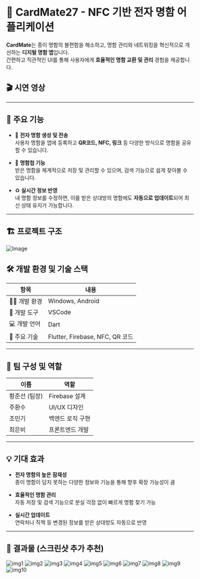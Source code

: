 # 📇 CardMate27 - NFC 기반 전자 명함 어플리케이션

**CardMate**는 종이 명함의 불편함을 해소하고, 명함 관리와 네트워킹을 혁신적으로 개선하는 **디지털 명함 앱**입니다.  
간편하고 직관적인 UI를 통해 사용자에게 **효율적인 명함 교환 및 관리** 경험을 제공합니다.
## 🎬 시연 영상

---

## 🔹 주요 기능

- 📲 **전자 명함 생성 및 전송**  
  사용자 명함을 앱에 등록하고 **QR코드, NFC, 링크** 등 다양한 방식으로 명함을 공유할 수 있습니다.

- 📂 **명함첩 기능**  
  받은 명함을 체계적으로 저장 및 관리할 수 있으며, 검색 기능으로 쉽게 찾아볼 수 있습니다.

- ♻️ **실시간 정보 반영**  
  내 명함 정보를 수정하면, 이를 받은 상대방의 명함에도 **자동으로 업데이트**되어 최신 상태 유지가 가능합니다.

---

## 🏗️ 프로젝트 구조
![Image](https://github.com/user-attachments/assets/67aae6f2-ec15-45c4-80e3-068ccf1c28b6)
## 🛠️ 개발 환경 및 기술 스택

| 항목 | 내용 |
|------|------|
| 👨‍💻 개발 환경 | Windows, Android |
| 🧰 개발 도구 | VSCode |
| 💻 개발 언어 | Dart |
| 🔧 주요 기술 | Flutter, Firebase, NFC, QR 코드 |

---

## 👥 팀 구성 및 역할

| 이름 | 역할 |
|------|------|
| 황준선 (팀장) | Firebase 설계 |
| 주환수 | UI/UX 디자인 |
| 조민기 | 백엔드 로직 구현 |
| 최은비 | 프론트엔드 개발 |

---

## 💡 기대 효과

- **전자 명함의 높은 잠재성**  
  종이 명함이 담지 못하는 다양한 정보와 기능을 통해 향후 확장 가능성이 큼

- **효율적인 명함 관리**  
  자동 저장 및 검색 기능으로 분실 걱정 없이 빠르게 명함 찾기 가능

- **실시간 업데이트**  
  연락처나 직책 등 변경된 정보를 받은 상대방도 자동으로 반영

---

## 📸 결과물 (스크린샷 추가 추천)
<div class="image-grid">
  <img src="https://github.com/user-attachments/assets/655f0a2a-55d9-4299-b65d-20e5881c3ed7" alt="img1">
  <img src="https://github.com/user-attachments/assets/e731bccc-6eaa-4241-b5a3-9264c1b68fec" alt="img2">
  <img src="https://github.com/user-attachments/assets/c1ecfce1-2ff8-4064-b484-e8dbdf772573" alt="img3">
  <img src="https://github.com/user-attachments/assets/06a2d498-8078-43dc-8da2-e8ceabcc9d1d" alt="img4">
  <img src="https://github.com/user-attachments/assets/3cb5e2a2-e8b0-46ca-87ec-f7b033c7b786" alt="img5">
  <img src="https://github.com/user-attachments/assets/5b529b7a-cfc5-4056-813b-1e5cedbfbcd3" alt="img6">
  <img src="https://github.com/user-attachments/assets/6d1e8da1-c6f7-4b78-b844-04b1d1de02b3" alt="img7">
  <img src="https://github.com/user-attachments/assets/7fb1933b-3d59-4ee7-89d4-f5bcc65e5f71" alt="img8">
  <img src="https://github.com/user-attachments/assets/4c776acf-a81f-4930-b166-ff0c19844fdc" alt="img9">
  <img src="https://github.com/user-attachments/assets/9f0d8d1a-bfb2-426e-b18e-902c1ad82894" alt="img10">
</div>

